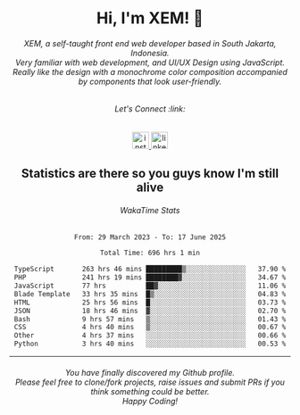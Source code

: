 <h1 align="center">Hi, I'm XEM! <span class="wave">👋</span></h1>

<h6 align="center">XEM, a self-taught front end web developer based in South Jakarta, Indonesia.<br>Very familiar with web development, and UI/UX Design using JavaScript.<br>Really like the design with a monochrome color composition accompanied by components that look user-friendly.</h6>

<div align="center">
  <h6>
    <i>Let's Connect :link:</i>
  </h6>
  <a href="https://instagram.com/ensayiti" target="_blank">
    <img src="https://img.shields.io/static/v1?message=Instagram&logo=instagram&label=&color=E4405F&logoColor=white&labelColor=&style=for-the-badge" height="30" alt="instagram logo"  />
  </a>
  <a href="https://www.linkedin.com/in/samuel-andika-94616625b/" target="_blank">
    <img src="https://img.shields.io/static/v1?message=LinkedIn&logo=linkedin&label=&color=0077B5&logoColor=white&labelColor=&style=for-the-badge" height="30" alt="linkedin logo"  />
  </a>
</div>

<h2 align="center">Statistics are there so you guys know I'm still alive</h1>

<div align="center">
  
  <h6>WakaTime Stats</h6>
  <!--START_SECTION:waka-->

```txt
From: 29 March 2023 - To: 17 June 2025

Total Time: 696 hrs 1 min

TypeScript       263 hrs 46 mins █████████▒░░░░░░░░░░░░░░░   37.90 %
PHP              241 hrs 19 mins ████████▓░░░░░░░░░░░░░░░░   34.67 %
JavaScript       77 hrs          ██▓░░░░░░░░░░░░░░░░░░░░░░   11.06 %
Blade Template   33 hrs 35 mins  █▒░░░░░░░░░░░░░░░░░░░░░░░   04.83 %
HTML             25 hrs 56 mins  █░░░░░░░░░░░░░░░░░░░░░░░░   03.73 %
JSON             18 hrs 46 mins  ▓░░░░░░░░░░░░░░░░░░░░░░░░   02.70 %
Bash             9 hrs 57 mins   ▒░░░░░░░░░░░░░░░░░░░░░░░░   01.43 %
CSS              4 hrs 40 mins   ▒░░░░░░░░░░░░░░░░░░░░░░░░   00.67 %
Other            4 hrs 37 mins   ░░░░░░░░░░░░░░░░░░░░░░░░░   00.66 %
Python           3 hrs 40 mins   ░░░░░░░░░░░░░░░░░░░░░░░░░   00.53 %
```

<!--END_SECTION:waka-->
</div>

---

<h6 align="center">
  You have finally discovered my Github profile.
  <br>
  Please feel free to clone/fork projects, raise issues and submit PRs if you think something could be better.
  <br>
  <i>Happy Coding!</i>
</h6>
